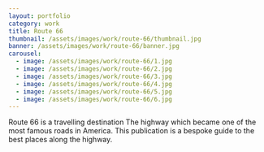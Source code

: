 ```yaml
---
layout: portfolio
category: work
title: Route 66
thumbnail: /assets/images/work/route-66/thumbnail.jpg
banner: /assets/images/work/route-66/banner.jpg
carousel:
  - image: /assets/images/work/route-66/1.jpg
  - image: /assets/images/work/route-66/2.jpg
  - image: /assets/images/work/route-66/3.jpg
  - image: /assets/images/work/route-66/4.jpg
  - image: /assets/images/work/route-66/5.jpg
  - image: /assets/images/work/route-66/6.jpg
---
```


Route 66 is a travelling destination The highway which became one of the most famous roads in America. This publication is a bespoke guide to the best places along the highway.
